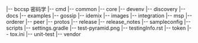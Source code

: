 |-- bccsp 密码学
|-- cmd
|-- common
|-- core
|-- devenv
|-- discovery
|-- docs
|-- examples
|-- gossip
|-- idemix
|-- images
|-- integration
|-- msp
|-- orderer
|-- peer
|-- protos
|-- release
|-- release_notes
|-- sampleconfig
|-- scripts
|-- settings.gradle
|-- test-pyramid.png
|-- testingInfo.rst
|-- token
|-- tox.ini
|-- unit-test
|-- vendor
